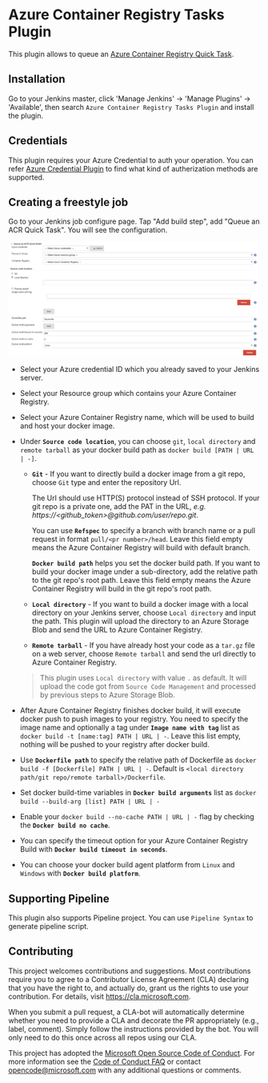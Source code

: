 # Azure Container Registry Tasks Plugin

This plugin allows to queue an 
[Azure Container Registry Quick Task](https://docs.microsoft.com/en-us/azure/container-registry/container-registry-tasks-overview).

## Installation

 Go to your Jenkins master, click 'Manage Jenkins' -> 'Manage Plugins' -> 'Available', then search `Azure Container Registry Tasks Plugin` and install the plugin.

## Credentials
This plugin requires your Azure Credential to auth your operation.
You can refer [Azure Credential Plugin](https://wiki.jenkins.io/display/JENKINS/Azure+Credentials+plugin)
to find what kind of autherization methods are supported.

## Creating a freestyle job
Go to your Jenkins job configure page. Tap "Add build step", add "Queue an ACR Quick Task".
You will see the configuration.

![ACR quick task configuration](./img/freestyle-config.png)

* Select your Azure credential ID which you already saved to your Jenkins server.
* Select your Resource group which contains your Azure Container Registry.
* Select your Azure Container Registry name, which will be used to build and host your docker image.

* Under **`Source code location`**, you can choose `git`, `local directory` and `remote tarball` as your docker build 
  path as `docker build [PATH | URL | -]`.
    * **`Git`** - If you want to directly build a docker image from a git repo,
      choose `Git` type and enter the repository Url.
      
      The Url should use HTTP(S) protocol instead of SSH protocol. 
      If your git repo is a private one, add the PAT in the URL, *e.g. https://<github_token>@github.com/user/repo.git*.
      
      You can use **`Refspec`** to specify a branch with branch name or a pull request in format `pull/<pr number>/head`.
      Leave this field empty means the Azure Container Registry will build with default branch.
      
      **`Docker build path`** helps you set the docker build path. 
      If you want to build your docker image under a sub-directory, add the relative path to the git repo's root path.
      Leave this field empty means the Azure Container Registry will build in the git repo's root path.
    
    * **`Local directory`** - If you want to build a docker image with a local directory on your Jenkins server,
       choose `Local directory` and input the path. This plugin will upload the directory to an Azure Storage Blob
       and send the URL to Azure Container Registry.
    
    * **`Remote tarball`** - If you have already host your code as a `tar.gz` file on a web server,
       choose `Remote tarball` and send the url directly to Azure Container Registry. 
    
    > This plugin uses `Local directory` with value `.` as default.
      It will upload the code got from `Source Code Management` and processed by previous steps to Azure Storage Blob.

* After Azure Container Registry finishes docker build, it will execute docker push to push images to your registry.
  You need to specify the image name and optionally a tag under **`Image name with tag`** list
  as `docker build -t [name:tag] PATH | URL | -`.
  Leave this list empty, nothing will be pushed to your registry after docker build.

* Use **`Dockerfile path`** to specify the relative path of Dockerfile as `docker build -f [Dockerfile] PATH | URL | -`. 
  Default is `<local directory path/git repo/remote tarball>/Dockerfile`.

* Set docker build-time variables in **`Docker build arguments`** list as `docker build --build-arg [list] PATH | URL | -`

* Enable your `docker build --no-cache PATH | URL | -` flag by checking the **`Docker build no cache`**.

* You can specify the timeout option for your Azure Container Registry Build with **`Docker build timeout in seconds`**.

* You can choose your docker build agent platform from `Linux` and `Windows` with **`Docker build platform`**.

## Supporting Pipeline
This plugin also supports Pipeline project. You can use `Pipeline Syntax` to generate pipeline script.

## Contributing

This project welcomes contributions and suggestions.  Most contributions require you to agree to a
Contributor License Agreement (CLA) declaring that you have the right to, and actually do, grant us
the rights to use your contribution. For details, visit https://cla.microsoft.com.

When you submit a pull request, a CLA-bot will automatically determine whether you need to provide
a CLA and decorate the PR appropriately (e.g., label, comment). Simply follow the instructions
provided by the bot. You will only need to do this once across all repos using our CLA.

This project has adopted the [Microsoft Open Source Code of Conduct](https://opensource.microsoft.com/codeofconduct/).
For more information see the [Code of Conduct FAQ](https://opensource.microsoft.com/codeofconduct/faq/) or
contact [opencode@microsoft.com](mailto:opencode@microsoft.com) with any additional questions or comments.
